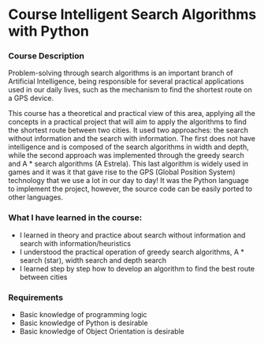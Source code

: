 # Course Intelligent Search Algorithms with Python

### Course Description
Problem-solving through search algorithms is an important branch of Artificial Intelligence, being responsible for several practical applications used in our daily lives, such as the mechanism to find the shortest route on a GPS device.

This course has a theoretical and practical view of this area, applying all the concepts in a practical project that will aim to apply the algorithms to find the shortest route between two cities.  It used two approaches: the search without information and the search with information. The first does not have intelligence and is composed of the search algorithms in width and depth, while the second approach was implemented through the greedy search and A * search algorithms (A Estrela). This last algorithm is widely used in games and it was it that gave rise to the GPS (Global Position System) technology that we use a lot in our day to day! It was the Python language to implement the project, however, the source code can be easily ported to other languages.

### What I have learned in the course:
  - I learned in theory and practice about search without information and search with information/heuristics
  - I understood the practical operation of greedy search algorithms, A * search (star), width search and depth search
  - I learned step by step how to develop an algorithm to find the best route between cities
  

### Requirements
- Basic knowledge of programming logic 
- Basic knowledge of Python is desirable
- Basic knowledge of Object Orientation is desirable


